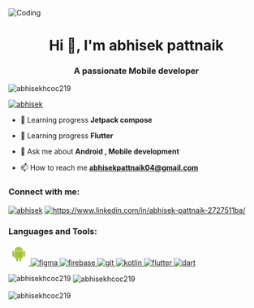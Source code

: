<!DOCTYPE html>
<html>
<head>
</head>
<body>
<img  alt="Coding" width="400" src="https://media2.giphy.com/media/v1.Y2lkPTc5MGI3NjExd3duNmh6MmI1YXNieXYxdTlqZ2o4b2ZreWRyZG5jZHZuYzk2Ym40byZlcD12MV9pbnRlcm5hbF9naWZfYnlfaWQmY3Q9Zw/llarwdtFqG63IlqUR1/giphy.webp">



<h1 align="center">Hi 👋, I'm abhisek pattnaik</h1>
<h3 align="center">A passionate Mobile developer</h3>
<p align="left"> <img src="https://komarev.com/ghpvc/?username=abhisekhcoc219&label=Profile%20views&color=0e75b6&style=flat" alt="abhisekhcoc219" /> </p>

<p align="left"> <a href="https://twitter.com/abhisek" target="blank"><img src="https://img.shields.io/twitter/follow/abhisek?logo=twitter&style=for-the-badge" alt="abhisek" /></a> </p>

- 🌱 Learning progress **Jetpack compose**

- 🌱 Learning progress **Flutter**

- 💬 Ask me about **Android , Mobile development**

- 📫 How to reach me **abhisekpattnaik04@gmail.com**

<h3 align="left">Connect with me:</h3>
<p align="left">
<a href="https://twitter.com/abhisek" target="blank"><img align="center" src="https://raw.githubusercontent.com/rahuldkjain/github-profile-readme-generator/master/src/images/icons/Social/twitter.svg" alt="abhisek" height="30" width="40" /></a>
<a href="https://linkedin.com/in/https://www.linkedin.com/in/abhisek-pattnaik-2727511ba/" target="blank"><img align="center" src="https://raw.githubusercontent.com/rahuldkjain/github-profile-readme-generator/master/src/images/icons/Social/linked-in-alt.svg" alt="https://www.linkedin.com/in/abhisek-pattnaik-2727511ba/" height="30" width="40" /></a>
</p>

<h3 align="left">Languages and Tools:</h3><p align="left">
  <a href="https://developer.android.com" target="_blank" rel="noreferrer">
    <img src="https://raw.githubusercontent.com/devicons/devicon/master/icons/android/android-original-wordmark.svg" alt="android" width="40" height="40"/>
  </a>
  <a href="https://www.figma.com/" target="_blank" rel="noreferrer">
    <img src="https://www.vectorlogo.zone/logos/figma/figma-icon.svg" alt="figma" width="40" height="40"/>
  </a>
  <a href="https://firebase.google.com/" target="_blank" rel="noreferrer">
    <img src="https://www.vectorlogo.zone/logos/firebase/firebase-icon.svg" alt="firebase" width="40" height="40"/>
  </a>
  <a href="https://git-scm.com/" target="_blank" rel="noreferrer">
    <img src="https://www.vectorlogo.zone/logos/git-scm/git-scm-icon.svg" alt="git" width="40" height="40"/>
  </a>
  <a href="https://kotlinlang.org" target="_blank" rel="noreferrer">
    <img src="https://www.vectorlogo.zone/logos/kotlinlang/kotlinlang-icon.svg" alt="kotlin" width="40" height="40"/>
  </a>
  <a href="https://flutter.dev" target="_blank" rel="noreferrer">
    <img src="https://www.vectorlogo.zone/logos/flutterio/flutterio-icon.svg" alt="flutter" width="40" height="40"/>
  </a>
  <a href="https://dart.dev" target="_blank" rel="noreferrer">
    <img src="https://www.vectorlogo.zone/logos/dartlang/dartlang-icon.svg" alt="dart" width="40" height="40"/>
  </a>
</p>


<p><img align="left" src="https://github-readme-stats.vercel.app/api/top-langs?username=abhisekhcoc219&show_icons=true&locale=en&layout=compact" alt="abhisekhcoc219" /></p>

<p>&nbsp;<img align="center" src="https://github-readme-stats.vercel.app/api?username=abhisekhcoc219&show_icons=true&locale=en" alt="abhisekhcoc219" /></p>

<p><img align="center" src="https://github-readme-streak-stats.herokuapp.com/?user=abhisekhcoc219&" alt="abhisekhcoc219" /></p>

</body>
</html>
